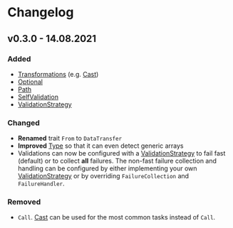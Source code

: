 # Changelog

## v0.3.0 - 14.08.2021

### Added

- [Transformations](/README.md/#Transformation) (e.g. [Cast](/README.md/#Cast))
- [Optional](/README.md/#Optional)
- [Path](/README.md/#Path)
- [SelfValidation](/README.md/#SelfValidation)
- [ValidationStrategy](/README.md/#ValidationStrategy)

### Changed

- **Renamed** trait `From` to `DataTransfer`
- **Improved** [Type](/README.md/#Type) so that it can even detect generic arrays
- Validations can now be configured with a [ValidationStrategy](/README.md/#ValidationStrategy) to fail fast (default) or to collect **all** failures.
  The non-fast failure collection and handling can be configured by either implementing your own [ValidationStrategy](/README.md/#ValidationStrategy) or by overriding `FailureCollection` and `FailureHandler`.

### Removed

- `Call`. [Cast](/README.md/#Cast) can be used for the most common tasks instead of `Call`.
